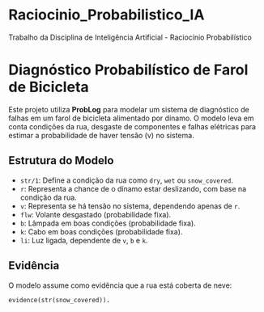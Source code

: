# Raciocinio_Probabilistico_IA
Trabalho da Disciplina de Inteligência Artificial - Raciocínio Probabilístico

# Diagnóstico Probabilístico de Farol de Bicicleta

Este projeto utiliza **ProbLog** para modelar um sistema de diagnóstico de falhas em um farol de bicicleta alimentado por dínamo. O modelo leva em conta condições da rua, desgaste de componentes e falhas elétricas para estimar a probabilidade de haver tensão (v) no sistema.

## Estrutura do Modelo

- `str/1`: Define a condição da rua como `dry`, `wet` ou `snow_covered`.
- `r`: Representa a chance de o dínamo estar deslizando, com base na condição da rua.
- `v`: Representa se há tensão no sistema, dependendo apenas de `r`.
- `flw`: Volante desgastado (probabilidade fixa).
- `b`: Lâmpada em boas condições (probabilidade fixa).
- `k`: Cabo em boas condições (probabilidade fixa).
- `li`: Luz ligada, dependente de `v`, `b` e `k`.

## Evidência

O modelo assume como evidência que a rua está coberta de neve:

```prolog
evidence(str(snow_covered)).
